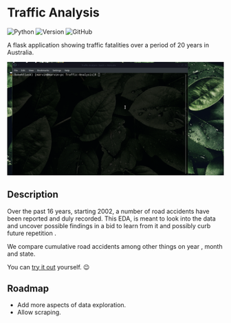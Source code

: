 # Traffic Analysis

![Python](https://img.shields.io/badge/Python-3.7-lightgreen)   ![Version](https://img.shields.io/badge/Version-2.0-orange)
![GitHub](https://img.shields.io/github/license/MarvinKweyu/Traffic-Analysis)

A flask application showing traffic fatalities over a period of 20 years in Australia.

![Demo](demo/traffic_analysis.gif)



Description
-----------
Over the past 16 years, starting 2002, a number of road accidents have been reported and duly recorded.
This EDA, is meant to look into the data and uncover possible findings in a bid to learn from it and possibly curb future repetition .

We compare cumulative road accidents among other things on year , month and state.

You can [try it out](https://traffic-analysis-display.herokuapp.com/?item_for_compare=Year) yourself. :wink:

## Roadmap

- Add more aspects of data exploration.
- Allow scraping.
